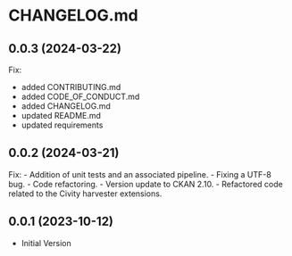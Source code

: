 # CHANGELOG.md

## 0.0.3 (2024-03-22)

Fix:
  - added CONTRIBUTING.md
  - added CODE_OF_CONDUCT.md
  - added CHANGELOG.md
  - updated README.md
  - updated requirements

## 0.0.2 (2024-03-21)

Fix:
    - Addition of unit tests and an associated pipeline.
    - Fixing a UTF-8 bug.
    - Code refactoring.
    - Version update to CKAN 2.10.
    - Refactored code related to the Civity harvester extensions.

## 0.0.1 (2023-10-12)

  - Initial Version